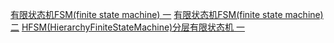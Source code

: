 [有限状态机FSM(finite state machine) 一](https://blog.csdn.net/LIQIANGEASTSUN/article/details/118932263)
[有限状态机FSM(finite state machine) 二](https://blog.csdn.net/LIQIANGEASTSUN/article/details/118966661)
[HFSM(HierarchyFiniteStateMachine)分层有限状态机 一](https://blog.csdn.net/LIQIANGEASTSUN/article/details/118976709)